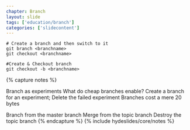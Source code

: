 ```yaml
---
chapter: Branch
layout: slide
tags: ['education/branch']
categories: ['slidecontent']
---
```


    # Create a branch and then switch to it
    git branch <branchname>
    git checkout <branchname>

    #Create & Checkout branch
    git checkout -b <branchname>


{% capture notes %}

Branch as experiments
What do cheap branches enable?
Create a branch for an experiment; Delete the failed experiment
Branches cost a mere 20 bytes

Branch from the master branch
Merge from the topic branch
Destroy the topic branch
{% endcapture %}
{% include hydeslides/core/notes %}

